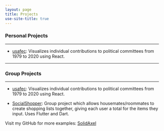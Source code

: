 ```yaml
---
layout: page
title: Projects
use-site-title: true
---
```

### Personal Projects
---
 - [usafec](https://github.com/SolidAxel/usafec): Visualizes individual contributions to political committees from 1979 to 2020 using React. 
 <!-- - [Feedly Open Articles](https://github.com/SolidAxel/feedly-open-articles): Browser extension that builds upon [this](https://github.com/cypressious/ff-feedly-open-unread) extension. Extension allows Feedly users to open all unread or saved articles in background tabs with the push of a button. ww -->
---
### Group Projects
---
 - [usafec](https://github.com/SolidAxel/usafec): Visualizes individual contributions to political committees from 1979 to 2020 using React.

 - [SocialShopper](https://github.com/SolidAxel/CSE115): Group project which allows housemates/roommates to create shopping lists together, giving each user a total for the items they input. Uses Flutter and Dart.
 
Visit my GitHub for more examples: [SolidAxel](https://github.com/SolidAxel/)

